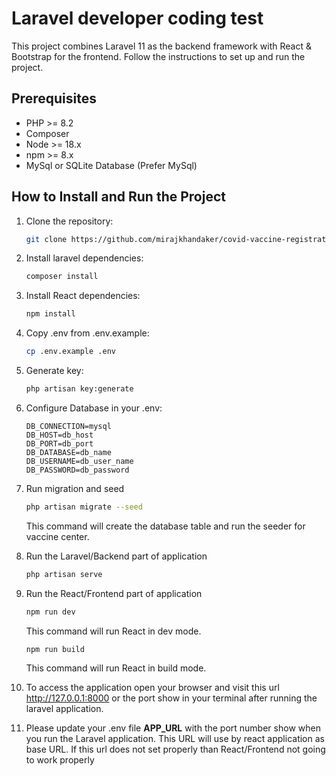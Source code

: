 # Laravel developer coding test #
This project combines Laravel 11 as the backend framework with React & Bootstrap for the frontend. Follow the instructions to set up and run the project.

## Prerequisites ##
- PHP >= 8.2
- Composer
- Node >= 18.x
- npm >= 8.x
- MySql or SQLite Database (Prefer MySql)

## How to Install and Run the Project
1. Clone the repository:
   ```bash
   git clone https://github.com/mirajkhandaker/covid-vaccine-registration.git

2. Install laravel dependencies:
   ```bash
   composer install

3. Install React dependencies:
   ```bash
   npm install

4. Copy .env from .env.example:

   ```bash
   cp .env.example .env

5. Generate key:

   ```bash
   php artisan key:generate

6. Configure Database in your .env:
    ```
    DB_CONNECTION=mysql
    DB_HOST=db_host
    DB_PORT=db_port
    DB_DATABASE=db_name
    DB_USERNAME=db_user_name
    DB_PASSWORD=db_password
   ```

7. Run migration and seed
    ```bash
   php artisan migrate --seed
    ```
   This command will create the database table and run the seeder for vaccine center.

8. Run the Laravel/Backend part of application
    ```bash
   php artisan serve
   ```

9. Run the React/Frontend part of application
    ```bash
   npm run dev
   ```
   This command will run React in dev mode.
    ```bash
   npm run build
   ```
   This command will run React in build mode.
10. To access the application open your browser and visit this url http://127.0.0.1:8000 or the port show in your terminal after running the laravel application.

11. Please update your .env file **APP_URL** with the port number show when you run the Laravel application. This URL will use by react application as base URL. If this url does not set properly than React/Frontend not going to work properly
   
